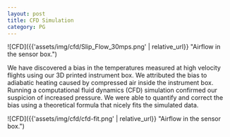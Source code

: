 ```yaml
---
layout: post
title: CFD Simulation
category: PG
---
```


![CFD]({{'assets/img/cfd/Slip_Flow_30mps.png' | relative_url}} "Airflow in the sensor box.")

We have discovered a bias in the temperatures measured at high velocity flights using our 3D printed instrument box.  We attributed the bias to adiabatic heating caused by compressed air inside the instrument box. Running a computational fluid dynamics (CFD) simulation confirmed our suspicion of increased pressure. We were able to quantify and correct the bias using a theoretical formula that nicely fits the simulated data.

![CFD]({{'assets/img/cfd/cfd-fit.png' | relative_url}} "Airflow in the sensor box.")